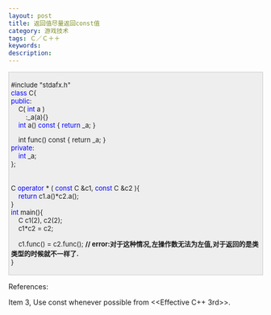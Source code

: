 ```yaml
---
layout: post
title: 返回值尽量返回const值
category: 游戏技术
tags: Ｃ／Ｃ＋＋
keywords: 
description: 
---
```


<div
style="border-bottom:#cccccc 1px solid;border-left:#cccccc 1px solid;padding-bottom:4px;background-color:#eeeeee;padding-left:4px;width:98%;padding-right:5px;font-size:13px;word-break:break-all;border-top:#cccccc 1px solid;border-right:#cccccc 1px solid;padding-top:4px;">

\#include "stdafx.h"\
 <span style="color:#0000ff;">class</span> C{\
 <span style="color:#0000ff;">public</span>:\
     C( <span style="color:#0000ff;">int</span> a )\
         :\_a(a){}\
     <span style="color:#0000ff;">int</span> a() <span
style="color:#0000ff;">const</span> { <span
style="color:#0000ff;">return</span> \_a; }

    int func() const { return \_a; }\
 <span style="color:#0000ff;">private</span>:\
     <span style="color:#0000ff;">int</span> \_a;\
 };\
\
\
 C <span style="color:#0000ff;">operator</span> \* ( <span
style="color:#0000ff;">const</span> C &c1, <span
style="color:#0000ff;">const</span> C &c2 ){\
     <span style="color:#0000ff;">return</span> c1.a()\*c2.a();\
 }\
 <span style="color:#0000ff;">int</span> main(){\
     C c1(2), c2(2);\
     c1\*c2 = c2;

    c1.func() = c2.func(); **//
error:对于这种情况,左操作数无法为左值,对于返回的是类类型的时候就不一样了.**\
 }

</div>

References:

Item 3, Use const whenever possible from \<\<Effective C++ 3rd\>\>.








